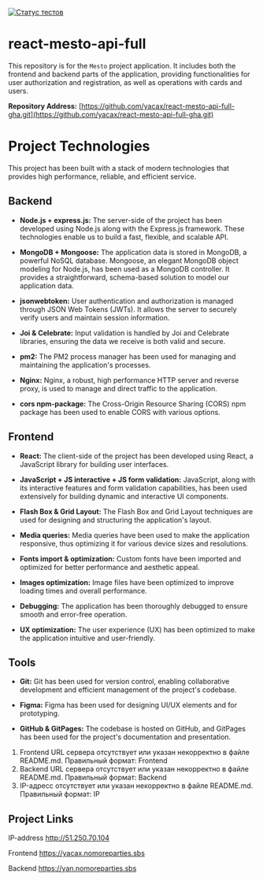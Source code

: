 [![Статус тестов](../../actions/workflows/tests.yml/badge.svg)](../../actions/workflows/tests.yml)

# react-mesto-api-full

This repository is for the `Mesto` project application. It includes both the frontend and backend parts of the application, providing functionalities for user authorization and registration, as well as operations with cards and users.

**Repository Address:** [https://github.com/yacax/react-mesto-api-full-gha.git](https://github.com/yacax/react-mesto-api-full-gha.git)


# Project Technologies

This project has been built with a stack of modern technologies that provides high performance, reliable, and efficient service.

## Backend

- **Node.js + express.js:** The server-side of the project has been developed using Node.js along with the Express.js framework. These technologies enable us to build a fast, flexible, and scalable API.

- **MongoDB + Mongoose:** The application data is stored in MongoDB, a powerful NoSQL database. Mongoose, an elegant MongoDB object modeling for Node.js, has been used as a MongoDB controller. It provides a straightforward, schema-based solution to model our application data.

- **jsonwebtoken:** User authentication and authorization is managed through JSON Web Tokens (JWTs). It allows the server to securely verify users and maintain session information.

- **Joi & Celebrate:** Input validation is handled by Joi and Celebrate libraries, ensuring the data we receive is both valid and secure.

- **pm2:** The PM2 process manager has been used for managing and maintaining the application's processes.

- **Nginx:** Nginx, a robust, high performance HTTP server and reverse proxy, is used to manage and direct traffic to the application.

- **cors npm-package:** The Cross-Origin Resource Sharing (CORS) npm package has been used to enable CORS with various options.

## Frontend

- **React:** The client-side of the project has been developed using React, a JavaScript library for building user interfaces.

- **JavaScript + JS interactive + JS form validation:** JavaScript, along with its interactive features and form validation capabilities, has been used extensively for building dynamic and interactive UI components.

- **Flash Box & Grid Layout:** The Flash Box and Grid Layout techniques are used for designing and structuring the application's layout.

- **Media queries:** Media queries have been used to make the application responsive, thus optimizing it for various device sizes and resolutions.

- **Fonts import & optimization:** Custom fonts have been imported and optimized for better performance and aesthetic appeal.

- **Images optimization:** Image files have been optimized to improve loading times and overall performance.

- **Debugging:** The application has been thoroughly debugged to ensure smooth and error-free operation.

- **UX optimization:** The user experience (UX) has been optimized to make the application intuitive and user-friendly.

## Tools

- **Git:** Git has been used for version control, enabling collaborative development and efficient management of the project's codebase.

- **Figma:** Figma has been used for designing UI/UX elements and for prototyping.

- **GitHub & GitPages:** The codebase is hosted on GitHub, and GitPages has been used for the project's documentation and presentation.

1. Frontend URL сервера отсутствует или указан некорректно в файле README.md. Правильный формат: Frontend <url>
2. Backend URL сервера отсутствует или указан некорректно в файле README.md. Правильный формат: Backend <url>
3. IP-адресс отсутствует или указан некорректно в файле README.md. Правильный формат: IP <ipv4>
 

## Project Links

IP-address http://51.250.70.104

Frontend https://yacax.nomoreparties.sbs

Backend https://yan.nomoreparties.sbs

